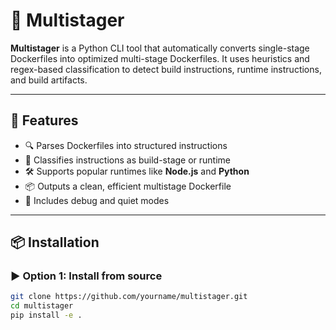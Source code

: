 # 🐳 Multistager

**Multistager** is a Python CLI tool that automatically converts single-stage Dockerfiles into optimized multi-stage Dockerfiles. It uses heuristics and regex-based classification to detect build instructions, runtime instructions, and build artifacts.

---

## 🚀 Features

- 🔍 Parses Dockerfiles into structured instructions
- 🧠 Classifies instructions as build-stage or runtime
- 🛠️ Supports popular runtimes like **Node.js** and **Python**
- 📦 Outputs a clean, efficient multistage Dockerfile
- 🧪 Includes debug and quiet modes

---

## 📦 Installation

### ▶️ Option 1: Install from source

```bash
git clone https://github.com/yourname/multistager.git
cd multistager
pip install -e .
